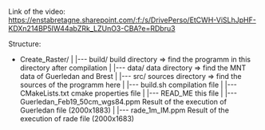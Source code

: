 Link of the video: https://enstabretagne.sharepoint.com/:f:/s/DrivePerso/EtCWH-ViSLhJpHF-KDXn214BP5IW44abZRk_LZUnO3-CBA?e=RDbru3

Structure:

- Create_Raster/
|
|--- build/		build directory  => find the programm in this directory after compilation
|
|--- data/		data directory  => find the MNT data of Guerledan and Brest
|
|--- src/		sources directory  => find the sources of the programm here
|
|--- build.sh		compilation file
|
|--- CMakeLists.txt		cmake properties file
|
|--- READ_ME		this file
|
|--- Guerledan_Feb19_50cm_wgs84.ppm		Result of the execution of Guerledan file (2000x1883)
|
|--- rade_1m_IM.ppm		Result of the execution of rade file (2000x1683)

